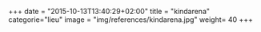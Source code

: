 +++
date = "2015-10-13T13:40:29+02:00"
title = "kindarena"
categorie="lieu"
image = "img/references/kindarena.jpg"
weight= 40
+++

